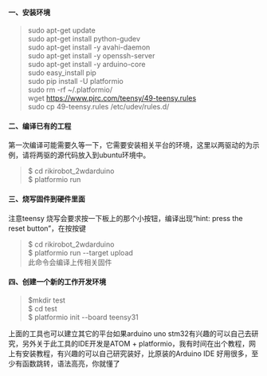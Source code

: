 #### 一、安装环境
> sudo apt-get update  
sudo apt-get install python-gudev  
sudo apt-get install -y avahi-daemon  
sudo apt-get install -y openssh-server  
sudo apt-get install -y arduino-core  
sudo easy_install pip  
sudo pip install -U platformio  
sudo rm -rf ~/.platformio/  
wget https://www.pjrc.com/teensy/49-teensy.rules  
sudo cp 49-teensy.rules /etc/udev/rules.d/


#### 二、编译已有的工程
第一次编译可能需要久等一下，它需要安装相关平台的环境，这里以两驱动的为示例，请将两驱的源代码放入到ubuntu环境中。
> $ cd rikirobot_2wdarduino  
$ platformio run

#### 三、烧写固件到硬件里面
注意teensy 烧写会要求按一下板上的那个小按钮，编译出现“hint: press the reset button”，在按按键
> $ cd rikirobot_2wdarduino  
$ platformio run --target upload  
此命令会编译上传相关固件

#### 四、创建一个新的工作开发环境
> $mkdir test  
$ cd test  
$ platformio init --board teensy31

上面的工具也可以建立其它的平台如果arduino uno stm32有兴趣的可以自己去研究，另外关于此工具的IDE开发是ATOM + platformio，我有时间在出个教程，网上有安装教程，有兴趣的可以自己研究装好，比原装的Arduino IDE 好用很多，至少有函数跳转，语法高亮，你就懂了
